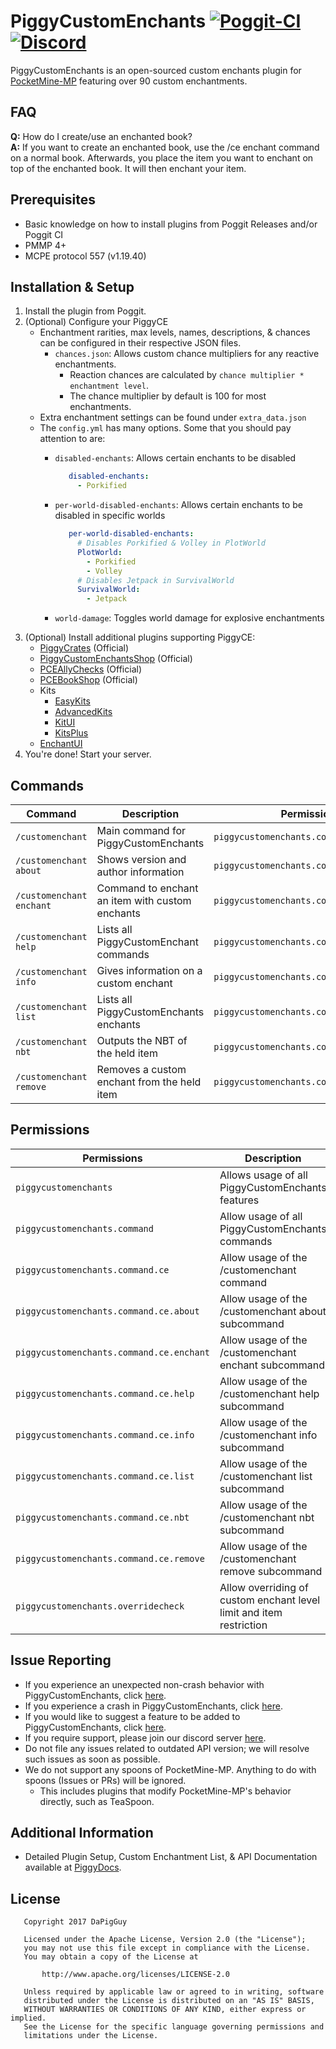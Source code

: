 # PiggyCustomEnchants [![Poggit-CI](https://poggit.pmmp.io/shield.dl/PiggyCustomEnchants)](https://poggit.pmmp.io/p/PiggyCustomEnchants) [![Discord](https://img.shields.io/discord/330850307607363585?logo=discord)](https://discord.gg/qmnDsSD)

PiggyCustomEnchants is an open-sourced custom enchants plugin for [PocketMine-MP](https://github.com/pmmp/PocketMine-MP) featuring over 90 custom enchantments.

<!-- If one question constantly persists, add the Q/A in here. -->
## FAQ
**Q:** How do I create/use an enchanted book? </br>
**A:** If you want to create an enchanted book, use the /ce enchant command on a normal book. Afterwards, you place the item you want to enchant on top of the enchanted book. It will then enchant your item.

## Prerequisites
* Basic knowledge on how to install plugins from Poggit Releases and/or Poggit CI
* PMMP 4+
* MCPE protocol 557 (v1.19.40)

## Installation & Setup
1. Install the plugin from Poggit.
2. (Optional) Configure your PiggyCE
   * Enchantment rarities, max levels, names, descriptions, & chances can be configured in their respective JSON files.
        * `chances.json`: Allows custom chance multipliers for any reactive enchantments.
            * Reaction chances are calculated by `chance multiplier * enchantment level`.
            * The chance multiplier by default is 100 for most enchantments.
   * Extra enchantment settings can be found under `extra_data.json`
   * The `config.yml` has many options. Some that you should pay attention to are:
     * `disabled-enchants`: Allows certain enchants to be disabled
     
         ```yaml
            disabled-enchants:
              - Porkified
         ```
     * `per-world-disabled-enchants`: Allows certain enchants to be disabled in specific worlds
     
         ```yaml
            per-world-disabled-enchants:
              # Disables Porkified & Volley in PlotWorld
              PlotWorld:
                - Porkified
                - Volley
              # Disables Jetpack in SurvivalWorld
              SurvivalWorld:
                - Jetpack
         ```
     * `world-damage`: Toggles world damage for explosive enchantments
3. (Optional) Install additional plugins supporting PiggyCE:
   * [PiggyCrates](https://poggit.pmmp.io/p/PiggyCrates) (Official)
   * [PiggyCustomEnchantsShop](https://poggit.pmmp.io/p/PiggyCustomEnchantsShop) (Official)
   * [PCEAllyChecks](https://poggit.pmmp.io/p/PCEAllyChecks) (Official)
   * [PCEBookShop](https://poggit.pmmp.io/p/PCEBookShop) (Official)
   * Kits
      * [EasyKits](https://poggit.pmmp.io/p/EasyKits)
      * [AdvancedKits](https://poggit.pmmp.io/p/AdvancedKits) 
      * [KitUI](https://poggit.pmmp.io/p/KitUI)
      * [KitsPlus](https://poggit.pmmp.io/p/KitsPlus)
   * [EnchantUI](https://poggit.pmmp.io/p/EnchantUI)
5. You're done! Start your server.

## Commands
| Command                  | Description                                     | Permissions                              | Aliases       |
|--------------------------|-------------------------------------------------|------------------------------------------|---------------|
| `/customenchant`         | Main command for PiggyCustomEnchants            | `piggycustomenchants.command.ce`         | `/ce`         |
| `/customenchant about`   | Shows version and author information            | `piggycustomenchants.command.ce.about`   | `/ce about`   |
| `/customenchant enchant` | Command to enchant an item with custom enchants | `piggycustomenchants.command.ce.enchant` | `/ce enchant` |
| `/customenchant help`    | Lists all PiggyCustomEnchant commands           | `piggycustomenchants.command.ce.help`    | `/ce help`    |
| `/customenchant info`    | Gives information on a custom enchant           | `piggycustomenchants.command.ce.info`    | `/ce info`    |
| `/customenchant list`    | Lists all PiggyCustomEnchants enchants          | `piggycustomenchants.command.ce.list`    | `/ce list`    |
| `/customenchant nbt`     | Outputs the NBT of the held item                | `piggycustomenchants.command.ce.nbt`     | `/ce nbt`     |
| `/customenchant remove`  | Removes a custom enchant from the held item     | `piggycustomenchants.command.ce.remove`  | `/ce remove`  |

## Permissions
| Permissions                              | Description                                                         | Default |
|------------------------------------------|---------------------------------------------------------------------|---------|
| `piggycustomenchants`                    | Allows usage of all PiggyCustomEnchants features                    | `op`    |
| `piggycustomenchants.command`            | Allow usage of all PiggyCustomEnchants commands                     | `op`    |
| `piggycustomenchants.command.ce`         | Allow usage of the /customenchant command                           | `op`    |
| `piggycustomenchants.command.ce.about`   | Allow usage of the /customenchant about subcommand                  | `true`  |
| `piggycustomenchants.command.ce.enchant` | Allow usage of the /customenchant enchant subcommand                | `op`    |
| `piggycustomenchants.command.ce.help`    | Allow usage of the /customenchant help subcommand                   | `true`  |
| `piggycustomenchants.command.ce.info`    | Allow usage of the /customenchant info subcommand                   | `true`  |
| `piggycustomenchants.command.ce.list`    | Allow usage of the /customenchant list subcommand                   | `true`  |
| `piggycustomenchants.command.ce.nbt`     | Allow usage of the /customenchant nbt subcommand                    | `true`  |
| `piggycustomenchants.command.ce.remove`  | Allow usage of the /customenchant remove subcommand                 | `op`    |
| `piggycustomenchants.overridecheck`      | Allow overriding of custom enchant level limit and item restriction | `false` |

## Issue Reporting
* If you experience an unexpected non-crash behavior with PiggyCustomEnchants, click [here](https://github.com/DaPigGuy/PiggyCustomEnchants/issues/new?assignees=DaPigGuy&labels=bug&template=bug_report.md&title=).
* If you experience a crash in PiggyCustomEnchants, click [here](https://github.com/DaPigGuy/PiggyCustomEnchants/issues/new?assignees=DaPigGuy&labels=bug&template=crash.md&title=).
* If you would like to suggest a feature to be added to PiggyCustomEnchants, click [here](https://github.com/DaPigGuy/PiggyCustomEnchants/issues/new?assignees=DaPigGuy&labels=suggestion&template=suggestion.md&title=).
* If you require support, please join our discord server [here](https://discord.gg/qmnDsSD).
* Do not file any issues related to outdated API version; we will resolve such issues as soon as possible.
* We do not support any spoons of PocketMine-MP. Anything to do with spoons (Issues or PRs) will be ignored.
  * This includes plugins that modify PocketMine-MP's behavior directly, such as TeaSpoon.

## Additional Information
* Detailed Plugin Setup, Custom Enchantment List, & API Documentation available at [PiggyDocs](https://piggydocs.aericio.net/PiggyCustomEnchants.html).

## License
```
   Copyright 2017 DaPigGuy

   Licensed under the Apache License, Version 2.0 (the "License");
   you may not use this file except in compliance with the License.
   You may obtain a copy of the License at

       http://www.apache.org/licenses/LICENSE-2.0

   Unless required by applicable law or agreed to in writing, software
   distributed under the License is distributed on an "AS IS" BASIS,
   WITHOUT WARRANTIES OR CONDITIONS OF ANY KIND, either express or implied.
   See the License for the specific language governing permissions and
   limitations under the License.

```
